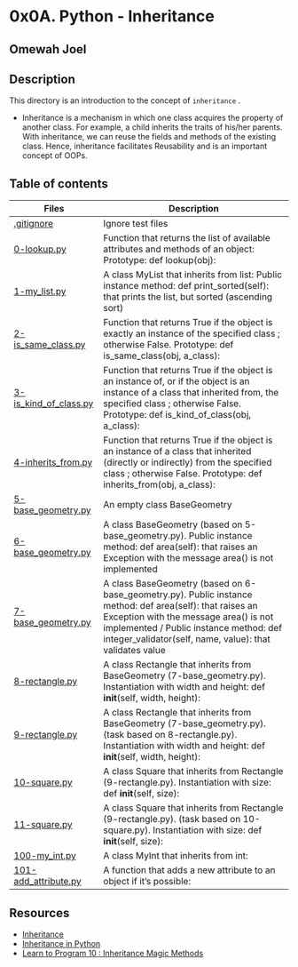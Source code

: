 # 0x0A. Python - Inheritance

## Omewah Joel

## Description
This directory  is an introduction to the concept of ``` inheritance ``` .

- Inheritance is a mechanism in which one class acquires the property of another class. For example, a child inherits the traits of his/her parents. With inheritance, we can reuse the fields and methods of the existing class. Hence, inheritance facilitates Reusability and is an important concept of OOPs.


## Table of contents

Files | Description
----------- | -----------
[.gitignore](./.gitignore) | Ignore test files
[0-lookup.py](./0-lookup.py) | Function that returns the list of available attributes and methods of an object: Prototype: def lookup(obj):
[1-my_list.py](./1-my_list.py) | A class MyList that inherits from list: Public instance method: def print_sorted(self): that prints the list, but sorted (ascending sort)
[2-is_same_class.py](./2-is_same_class.py) | Function that returns True if the object is exactly an instance of the specified class ; otherwise False. Prototype: def is_same_class(obj, a_class):
[3-is_kind_of_class.py](./3-is_kind_of_class.py) | Function that returns True if the object is an instance of, or if the object is an instance of a class that inherited from, the specified class ; otherwise False. Prototype: def is_kind_of_class(obj, a_class):
[4-inherits_from.py](./4-inherits_from.py) | Function that returns True if the object is an instance of a class that inherited (directly or indirectly) from the specified class ; otherwise False. Prototype: def inherits_from(obj, a_class):
[5-base_geometry.py](./5-base_geometry.py) | An empty class BaseGeometry
[6-base_geometry.py](./6-base_geometry.py) | A class BaseGeometry (based on 5-base_geometry.py). Public instance method: def area(self): that raises an Exception with the message area() is not implemented
[7-base_geometry.py](./7-base_geometry.py) | A class BaseGeometry (based on 6-base_geometry.py). Public instance method: def area(self): that raises an Exception with the message area() is not implemented / Public instance method: def integer_validator(self, name, value): that validates value
[8-rectangle.py](./8-rectangle.py) | A class Rectangle that inherits from BaseGeometry (7-base_geometry.py). Instantiation with width and height: def __init__(self, width, height):
[9-rectangle.py](./9-rectangle.py) | A class Rectangle that inherits from BaseGeometry (7-base_geometry.py). (task based on 8-rectangle.py). Instantiation with width and height: def __init__(self, width, height):
[10-square.py](./10-square.py) | A class Square that inherits from Rectangle (9-rectangle.py). Instantiation with size: def __init__(self, size):
[11-square.py](./11-square.py) | A class Square that inherits from Rectangle (9-rectangle.py). (task based on 10-square.py). Instantiation with size: def __init__(self, size):
[100-my_int.py](./100-my_int.py) | A class MyInt that inherits from int:
[101-add_attribute.py](./101-add_attribute.py) | A function that adds a new attribute to an object if it’s possible: 


## Resources
- [Inheritance](https://docs.python.org/3/tutorial/classes.html#inheritance)
- [Inheritance in Python](https://www.packt.com/inheritance-python/)
- [Learn to Program 10 : Inheritance Magic Methods](https://www.youtube.com/watch?v=d8kCdLCi6Lk)

